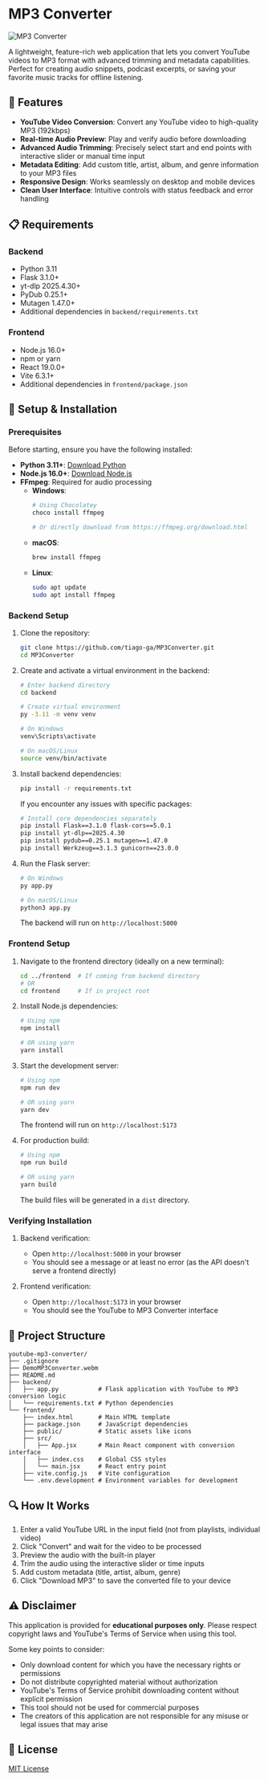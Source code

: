 # MP3 Converter

![MP3 Converter](https://github.com/user-attachments/assets/c7d7e8b4-cfcc-471d-8e83-a2ee921e9680)

A lightweight, feature-rich web application that lets you convert YouTube videos to MP3 format with advanced trimming and metadata capabilities. Perfect for creating audio snippets, podcast excerpts, or saving your favorite music tracks for offline listening.

## 🌟 Features

- **YouTube Video Conversion**: Convert any YouTube video to high-quality MP3 (192kbps)
- **Real-time Audio Preview**: Play and verify audio before downloading
- **Advanced Audio Trimming**: Precisely select start and end points with interactive slider or manual time input
- **Metadata Editing**: Add custom title, artist, album, and genre information to your MP3 files
- **Responsive Design**: Works seamlessly on desktop and mobile devices
- **Clean User Interface**: Intuitive controls with status feedback and error handling

## 📋 Requirements

### Backend
- Python 3.11
- Flask 3.1.0+
- yt-dlp 2025.4.30+
- PyDub 0.25.1+
- Mutagen 1.47.0+
- Additional dependencies in `backend/requirements.txt`

### Frontend
- Node.js 16.0+
- npm or yarn
- React 19.0.0+
- Vite 6.3.1+
- Additional dependencies in `frontend/package.json`

## 🚀 Setup & Installation

### Prerequisites

Before starting, ensure you have the following installed:

- **Python 3.11+**: [Download Python](https://www.python.org/downloads/release/python-3110/)
- **Node.js 16.0+**: [Download Node.js](https://nodejs.org/)
- **FFmpeg**: Required for audio processing
  - **Windows**: 
    ```bash
    # Using Chocolatey
    choco install ffmpeg
    
    # Or directly download from https://ffmpeg.org/download.html
    ```
  - **macOS**:
    ```bash
    brew install ffmpeg
    ```
  - **Linux**:
    ```bash
    sudo apt update
    sudo apt install ffmpeg
    ```

### Backend Setup

1. Clone the repository:
   ```bash
   git clone https://github.com/tiago-ga/MP3Converter.git
   cd MP3Converter
   ```

2. Create and activate a virtual environment in the backend:
   ```bash
   # Enter backend directory
   cd backend

   # Create virtual environment
   py -3.11 -m venv venv
   
   # On Windows
   venv\Scripts\activate
   
   # On macOS/Linux
   source venv/bin/activate
   ```

3. Install backend dependencies:
   ```bash
   pip install -r requirements.txt
   ```
   
   If you encounter any issues with specific packages:
   ```bash
   # Install core dependencies separately
   pip install Flask==3.1.0 flask-cors==5.0.1
   pip install yt-dlp==2025.4.30
   pip install pydub==0.25.1 mutagen==1.47.0
   pip install Werkzeug==3.1.3 gunicorn==23.0.0
   ```

4. Run the Flask server:
   ```bash
   # On Windows
   py app.py
   
   # On macOS/Linux
   python3 app.py
   ```
   The backend will run on `http://localhost:5000`

### Frontend Setup

1. Navigate to the frontend directory (ideally on a new terminal):
   ```bash
   cd ../frontend  # If coming from backend directory
   # OR
   cd frontend     # If in project root
   ```

2. Install Node.js dependencies:
   ```bash
   # Using npm
   npm install
   
   # OR using yarn
   yarn install
   ```

3. Start the development server:
   ```bash
   # Using npm
   npm run dev
   
   # OR using yarn
   yarn dev
   ```
   The frontend will run on `http://localhost:5173`

4. For production build:
   ```bash
   # Using npm
   npm run build
   
   # OR using yarn
   yarn build
   ```
   
   The build files will be generated in a `dist` directory.

### Verifying Installation

1. Backend verification:
   - Open `http://localhost:5000` in your browser
   - You should see a message or at least no error (as the API doesn't serve a frontend directly)

2. Frontend verification:
   - Open `http://localhost:5173` in your browser
   - You should see the YouTube to MP3 Converter interface

## 📁 Project Structure

```
youtube-mp3-converter/
├── .gitignore
├── DemoMP3Converter.webm
├── README.md
├── backend/
│   ├── app.py           # Flask application with YouTube to MP3 conversion logic
│   └── requirements.txt # Python dependencies
└── frontend/
    ├── index.html       # Main HTML template
    ├── package.json     # JavaScript dependencies
    ├── public/          # Static assets like icons
    ├── src/
    │   ├── App.jsx      # Main React component with conversion interface
    │   ├── index.css    # Global CSS styles
    │   └── main.jsx     # React entry point
    ├── vite.config.js   # Vite configuration
    └── .env.development # Environment variables for development
```

## 🔍 How It Works

1. Enter a valid YouTube URL in the input field (not from playlists, individual video)
2. Click "Convert" and wait for the video to be processed
3. Preview the audio with the built-in player
4. Trim the audio using the interactive slider or time inputs
5. Add custom metadata (title, artist, album, genre)
6. Click "Download MP3" to save the converted file to your device

## ⚠️ Disclaimer

This application is provided for **educational purposes only**. Please respect copyright laws and YouTube's Terms of Service when using this tool. 

Some key points to consider:
- Only download content for which you have the necessary rights or permissions
- Do not distribute copyrighted material without authorization
- YouTube's Terms of Service prohibit downloading content without explicit permission
- This tool should not be used for commercial purposes
- The creators of this application are not responsible for any misuse or legal issues that may arise

## 📝 License

[MIT License]()
